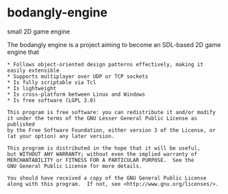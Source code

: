 bodangly-engine
===============

small 2D game engine

The bodangly engine is a project aiming to become an SDL-based 2D game engine that 

  	* Follows object-oriented design patterns effectively, making it easily extensible
	* Supports multiplayer over UDP or TCP sockets
	* Is fully scriptable via Tcl
	* Is lightweight
	* Is cross-platform between Linux and Windows
	* Is free software (LGPL 3.0)

    This program is free software: you can redistribute it and/or modify
    it under the terms of the GNU Lesser General Public License as published 
    by the Free Software Foundation, either version 3 of the License, or
    (at your option) any later version.

    This program is distributed in the hope that it will be useful,
    but WITHOUT ANY WARRANTY; without even the implied warranty of
    MERCHANTABILITY or FITNESS FOR A PARTICULAR PURPOSE.  See the
    GNU General Public License for more details.

    You should have received a copy of the GNU General Public License
    along with this program.  If not, see <http://www.gnu.org/licenses/>.


